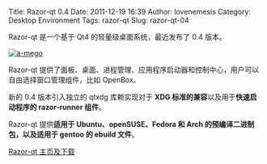 Title: Razor-qt 0.4
Date: 2011-12-19 16:39
Author: lovenemesis
Category: Desktop Environment
Tags: razor-qt
Slug: razor-qt-04

Razor-qt 是一个基于 Qt4 的轻量级桌面系统，最近发布了 0.4 版本。

[![](http://linuxtoy.org/img/2011/12/a-mego.png "a-mego")](http://linuxtoy.org/img/2011/12/a-mego.png)

Razor-qt
提供了面板、桌面、进程管理、应用程序启动器和控制中心，用户可以自由选择窗口管理组件，比如
OpenBox。

新的 0.4 版本引入独立的 qtxdg 库赖实现对于 **XDG
标准的兼容**以及用于**快速启动程序的 razor-runner 组件**。

Razor-qt 提供**适用于 Ubuntu、openSUSE、Fedora 和 Arch
的预编译二进制包，以及适用于 gentoo 的 ebuild 文件**。

[Razor-qt 主页及下载](http://razor-qt.org/)
